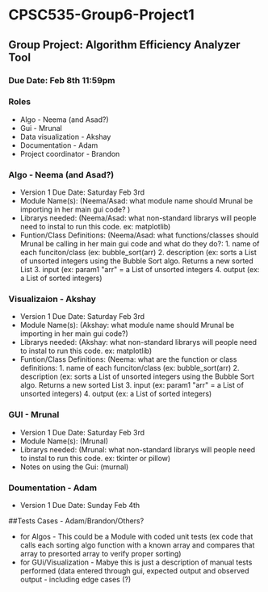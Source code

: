 # CPSC535-Group6-Project1
## Group Project: Algorithm Efficiency Analyzer Tool
### Due Date: Feb 8th 11:59pm

### Roles
- Algo - Neema (and Asad?)
- Gui - Mrunal 
- Data visualization - Akshay 
- Documentation - Adam
- Project coordinator - Brandon

### Algo - Neema (and Asad?)
- Version 1 Due Date: Saturday Feb 3rd
- Module Name(s): (Neema/Asad: what module name should Mrunal be importing in her main gui code? )
- Librarys needed: (Neema/Asad: what non-standard librarys will people need to instal to run this code. ex: matplotlib)
- Funtion/Class Definitions: (Neema/Asad: what functions/classes should Mrunal be calling in her main gui code and what do they do?: 
        1. name of each funciton/class (ex: bubble_sort(arr)
        2.  description (ex: sorts a List of unsorted integers using the Bubble Sort algo. Returns a new sorted List
        3. input (ex: param1 "arr" = a List of unsorted integers
        4. output (ex: a List of sorted integers)

### Visualizaion - Akshay
- Version 1 Due Date: Saturday Feb 3rd
- Module Name(s): (Akshay: what module name should Mrunal be importing in her main gui code?)
- Librarys needed: (Akshay: what non-standard librarys will people need to instal to run this code. ex: matplotlib)
- Funtion/Class Definitions: (Neema: what are the function or class definitions: 
        1. name of each funciton/class (ex: bubble_sort(arr)
        2.  description (ex: sorts a List of unsorted integers using the Bubble Sort algo. Returns a new sorted List
        3. input (ex: param1 "arr" = a List of unsorted integers)
        4. output (ex: a List of sorted integers)

### GUI - Mrunal
- Version 1 Due Date: Saturday Feb 3rd
- Module Name(s): (Mrunal)
- Librarys needed: (Mrunal: what non-standard librarys will people need to instal to run this code. ex: tkinter or pillow)
- Notes on using the Gui: (murnal) 

### Doumentation - Adam
- Version 1 Due Date: Sunday Feb 4th

##Tests Cases - Adam/Brandon/Others?
- for Algos - This could be a Module with coded unit tests (ex code that calls each sorting algo function with a known array and compares that array to presorted array to verify proper sorting)
- for GUi/Visualization - Mabye this is just a description of manual tests performed (data entered through gui, expected output and observed output - including edge cases (?) 
